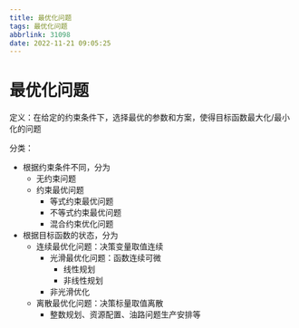 ```yaml
---
title: 最优化问题
tags: 最优化问题
abbrlink: 31098
date: 2022-11-21 09:05:25
---
```


# 最优化问题



定义：在给定的约束条件下，选择最优的参数和方案，使得目标函数最大化/最小化的问题

分类：

- 根据约束条件不同，分为
  - 无约束问题
  - 约束最优问题
    - 等式约束最优问题
    - 不等式约束最优问题
    - 混合约束优化问题
- 根据目标函数的状态，分为
  - 连续最优化问题：决策变量取值连续
    - 光滑最优化问题：函数连续可微
      - 线性规划
      - 非线性规划
    - 非光滑优化
  - 离散最优化问题：决策标量取值离散
    - 整数规划、资源配置、油路问题生产安排等